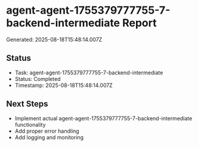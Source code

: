 # agent-agent-1755379777755-7-backend-intermediate Report

Generated: 2025-08-18T15:48:14.007Z

## Status
- Task: agent-agent-1755379777755-7-backend-intermediate
- Status: Completed
- Timestamp: 2025-08-18T15:48:14.007Z

## Next Steps
- Implement actual agent-agent-1755379777755-7-backend-intermediate functionality
- Add proper error handling
- Add logging and monitoring
